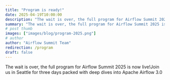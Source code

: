 ```yaml
---
title: "Program is ready!"
date: 2025-04-19T10:00:00
description: "The wait is over, the full program for Airflow Summit 2025 is now live!Join us in Seattle for three days packed with deep dives into Apache Airflow 3.0"
summary: "The wait is over, the full program for Airflow Summit 2025 is now live!Join us in Seattle for three days packed with deep dives into Apache Airflow 3.0"
# post thumb
images: ["images/blog/program-2025.png"]
# author
author: "Airflow Summit Team"
redirection: /program
draft: false
---
```


The wait is over, the full program for Airflow Summit 2025 is now live!Join us in Seattle for three days packed with deep dives into Apache Airflow 3.0